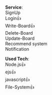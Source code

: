 **Service**:   
SignUp   
Login👍     
Write-Board👍   
Delete-Board   
Update-Board    
Recommend system   
Notification   

**Used Tech**:   
Node.js👍   
ejs👍   
javascript👍   
File-System👍   
